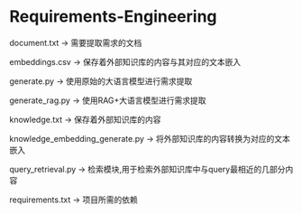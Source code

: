 # Requirements-Engineering
document.txt -> 需要提取需求的文档

embeddings.csv -> 保存着外部知识库的内容与其对应的文本嵌入

generate.py -> 使用原始的大语言模型进行需求提取

generate_rag.py -> 使用RAG+大语言模型进行需求提取

knowledge.txt -> 保存着外部知识库的内容

knowledge_embedding_generate.py -> 将外部知识库的内容转换为对应的文本嵌入

query_retrieval.py -> 检索模块,用于检索外部知识库中与query最相近的几部分内容

requirements.txt -> 项目所需的依赖

